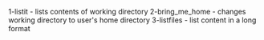 1-listit - lists contents of working directory
2-bring_me_home - changes working directory to user's home directory
3-listfiles - list content in a long format
